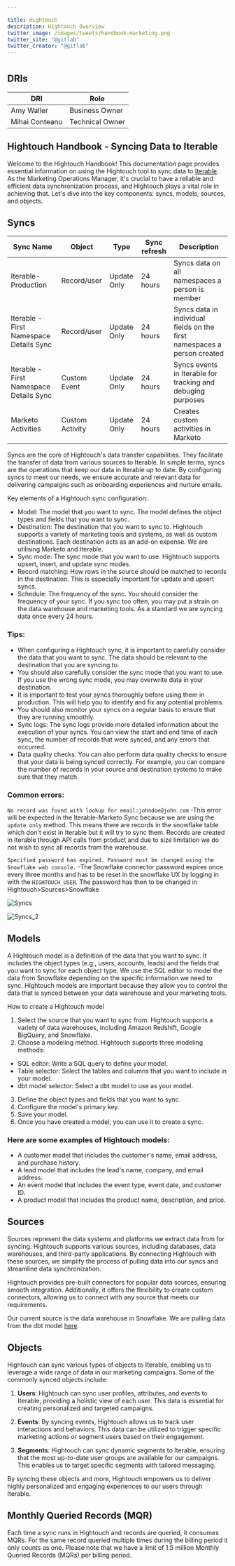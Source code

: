 ```yaml
---

title: Hightouch
description: Hightouch Overview
twitter_image: /images/tweets/handbook-marketing.png
twitter_site: "@gitlab"
twitter_creator: "@gitlab"
---
```







  

# <i class="fab fa-gitlab fa-fw" style="color:rgb(252,109,38); font-size:.85em" aria-hidden="true"></i>


## DRIs

| DRI            | Role            |
| -------------- | --------------- |
| Amy Waller     | Business Owner  |
| Mihai Conteanu | Technical Owner |


## Hightouch Handbook - Syncing Data to Iterable

Welcome to the Hightouch Handbook! This documentation page provides essential information on using the Hightouch tool to sync data to [Iterable](https://about.gitlab.com/handbook/marketing/marketing-operations/iterable/). As the Marketing Operations Manager, it's crucial to have a reliable and efficient data synchronization process, and Hightouch plays a vital role in achieving that. Let's dive into the key components: syncs, models, sources, and objects.

## Syncs


| Sync Name                               | Object          | Type        | Sync refresh | Description                                                              |
|-----------------------------------------|-----------------|-------------|--------------|--------------------------------------------------------------------------|
| Iterable-Production                     | Record/user     | Update Only | 24 hours     | Syncs data on all namespaces a person is member                          |
| Iterable - First Namespace Details Sync | Record/user     | Update Only | 24 hours     | Syncs data in individual fields on the first namespaces a person created |
| Iterable - First Namespace Details Sync | Custom Event    | Update Only | 24 hours     | Syncs events in Iterable for tracking and debuging purposes              |
| Marketo Activities                      | Custom Activity | Update Only | 24 hours     | Creates custom activities in Marketo                                     |
  

Syncs are the core of Hightouch's data transfer capabilities. They facilitate the transfer of data from various sources to Iterable. In simple terms, syncs are the operations that keep our data in Iterable up to date. By configuring syncs to meet our needs, we ensure accurate and relevant data for delivering campaigns such as onboarding experiences and nurture emails. 


Key elements of a Hightouch sync configuration:

- Model: The model that you want to sync. The model defines the object types and fields that you want to sync.
- Destination: The destination that you want to sync to. Hightouch supports a variety of marketing tools and systems, as well as custom destinations. Each destination acts as an add-on expense. We are utilising Marketo and Iterable.
- Sync mode: The sync mode that you want to use. Hightouch supports upsert, insert, and update sync modes.
- Record matching: How rows in the source should be matched to records in the destination. This is especially important for update and upsert syncs.
- Schedule: The frequency of the sync. You should consider the frequency of your sync. If you sync too often, you may put a strain on the data warehouse and marketing tools. As a standard we are syncing data once every 24 hours. 

### Tips:
- When configuring a Hightouch sync, it is important to carefully consider the data that you want to sync. The data should be relevant to the destination that you are syncing to.
- You should also carefully consider the sync mode that you want to use. If you use the wrong sync mode, you may overwrite data in your destination.
- It is important to test your syncs thoroughly before using them in production. This will help you to identify and fix any potential problems.
- You should also monitor your syncs on a regular basis to ensure that they are running smoothly.
- Sync logs: The sync logs provide more detailed information about the execution of your syncs. You can view the start and end time of each sync, the number of records that were synced, and any errors that occurred.
- Data quality checks: You can also perform data quality checks to ensure that your data is being synced correctly. For example, you can compare the number of records in your source and destination systems to make sure that they match.

### Common errors:
`No record was found with lookup for email:johndoe@john.com`
-This error will be expected in the Iterable-Marketo Sync because we are using the `update only` method. This means there are records in the snowflake table which don't exist in Iterable but it will try to sync them. Records are created in Iterable through API calls from product and due to size limitation we do not wish to sync all records from the warehouse.

`Specified password has expired. Password must be changed using the Snowflake web console.`
-The Snowflake connector password expires once every three months and has to be reset in the snowflake UX by logging in with the `HIGHTOUCH_USER`. The password has then to be changed in Hightouch>Sources>Snowflake



![Syncs](/handbook/source/handbook/marketing/marketing-operations/hightouch/Hightouch_1.png)

![Syncs_2](/handbook/source/handbook/marketing/marketing-operations/hightouch/Hightouch_2.png)

## Models

A Hightouch model is a definition of the data that you want to sync. It includes the object types (e.g., users, accounts, leads) and the fields that you want to sync for each object type. We use the SQL editor to model the data from Snowflake depending on the specific information we need to sync. Hightouch models are important because they allow you to control the data that is synced between your data warehouse and your marketing tools. 



How to create a Hightouch model

1. Select the source that you want to sync from. Hightouch supports a variety of data warehouses, including Amazon Redshift, Google BigQuery, and Snowflake.
2. Choose a modeling method. Hightouch supports three modeling methods:
- SQL editor: Write a SQL query to define your model.
- Table selector: Select the tables and columns that you want to include in your model.
- dbt model selector: Select a dbt model to use as your model.
3. Define the object types and fields that you want to sync.
4. Configure the model's primary key.
5. Save your model.
6. Once you have created a model, you can use it to create a sync.


### Here are some examples of Hightouch models:

- A customer model that includes the customer's name, email address, and purchase history.
- A lead model that includes the lead's name, company, and email address.
- An event model that includes the event type, event date, and customer ID.
- A product model that includes the product name, description, and price.


## Sources

Sources represent the data systems and platforms we extract data from for syncing. Hightouch supports various sources, including databases, data warehouses, and third-party applications. By connecting Hightouch with these sources, we simplify the process of pulling data into our syncs and streamline data synchronization.

Hightouch provides pre-built connectors for popular data sources, ensuring smooth integration. Additionally, it offers the flexibility to create custom connectors, allowing us to connect with any source that meets our requirements.

Our current source is the data warehouse in Snowflake. We are pulling data from the dbt model [here](https://dbt.gitlabdata.com/#!/model/model.gitlab_snowflake.poc_pump_marketing_contact_namespace_detail#code).

## Objects

Hightouch can sync various types of objects to Iterable, enabling us to leverage a wide range of data in our marketing campaigns. Some of the commonly synced objects include:

1. **Users**: Hightouch can sync user profiles, attributes, and events to Iterable, providing a holistic view of each user. This data is essential for creating personalized and targeted campaigns.

2. **Events**: By syncing events, Hightouch allows us to track user interactions and behaviors. This data can be utilized to trigger specific marketing actions or segment users based on their engagement.

3. **Segments**: Hightouch can sync dynamic segments to Iterable, ensuring that the most up-to-date user groups are available for our campaigns. This enables us to target specific segments with tailored messaging.

By syncing these objects and more, Hightouch empowers us to deliver highly personalized and engaging experiences to our users through Iterable.

## Monthly Queried Records (MQR)

Each time a sync runs in Hightouch and records are queried, it consumes MQRs. For the same record queried multiple times during the billing period it only counts as one. 
Please note that we have a limit of 1.5 million Monthly Queried Records (MQRs) per billing period. 

